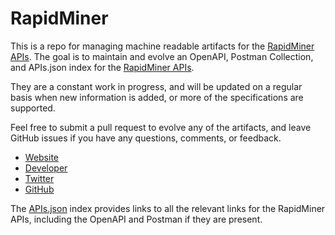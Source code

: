 # RapidMinerThis is a repo for managing machine readable artifacts for the [RapidMiner APIs](https://rapidminer.com). The goal is to maintain and evolve an OpenAPI, Postman Collection, and APIs.json index for the [RapidMiner APIs](https://rapidminer.com).They are a constant work in progress, and will be updated on a regular basis when new information is added, or more of the specifications are supported.Feel free to submit a pull request to evolve any of the artifacts, and leave GitHub issues if you have any questions, comments, or feedback.- [Website](https://rapidminer.com)- [Developer](https://rapidminer.com)- [Twitter](https://twitter.com/RapidMiner)- [GitHub](https://github.com/rapidminer/)The [APIs.json](https://github.com/api-evangelist/rapidminer/blob/master/apis.json) index provides links to all the relevant links for the RapidMiner APIs, including the OpenAPI and Postman if they are present.